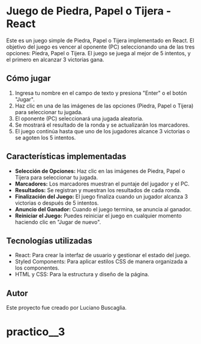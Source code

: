 # Juego de Piedra, Papel o Tijera - React

Este es un juego simple de Piedra, Papel o Tijera implementado en React. El objetivo del juego es vencer al oponente (PC) seleccionando una de las tres opciones: Piedra, Papel o Tijera. El juego se juega al mejor de 5 intentos, y el primero en alcanzar 3 victorias gana.

## Cómo jugar

1. Ingresa tu nombre en el campo de texto y presiona "Enter" o el botón "Jugar".
2. Haz clic en una de las imágenes de las opciones (Piedra, Papel o Tijera) para seleccionar tu jugada.
3. El oponente (PC) seleccionará una jugada aleatoria.
4. Se mostrará el resultado de la ronda y se actualizarán los marcadores.
5. El juego continúa hasta que uno de los jugadores alcance 3 victorias o se agoten los 5 intentos.

## Características implementadas

- **Selección de Opciones:** Haz clic en las imágenes de Piedra, Papel o Tijera para seleccionar tu jugada.
- **Marcadores:** Los marcadores muestran el puntaje del jugador y el PC.
- **Resultados:** Se registran y muestran los resultados de cada ronda.
- **Finalización del Juego:** El juego finaliza cuando un jugador alcanza 3 victorias o después de 5 intentos.
- **Anuncio del Ganador:** Cuando el juego termina, se anuncia al ganador.
- **Reiniciar el Juego:** Puedes reiniciar el juego en cualquier momento haciendo clic en "Jugar de nuevo".

## Tecnologías utilizadas

- React: Para crear la interfaz de usuario y gestionar el estado del juego.
- Styled Components: Para aplicar estilos CSS de manera organizada a los componentes.
- HTML y CSS: Para la estructura y diseño de la página.

## Autor

Este proyecto fue creado por Luciano Buscaglia.

# practico__3
